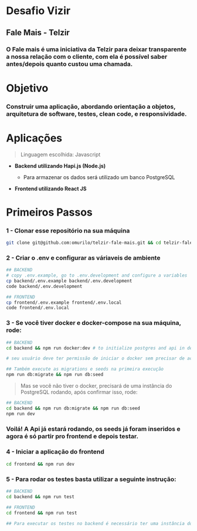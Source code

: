 # Desafio Vizir 

## Fale Mais - Telzir

### O Fale mais é uma iniciativa da Telzir para deixar transparente a nossa relação com o cliente, com ela é possível saber antes/depois quanto custou uma chamada.

# Objetivo

### Construir uma aplicação, abordando orientação a objetos, arquitetura de software, testes, clean code, e responsividade.

# Aplicações
> Linguagem escolhida: Javascript

- **Backend utilizando Hapi.js (Node.js)**
  - Para armazenar os dados será utilizado um banco PostgreSQL

- **Frontend utilizando React JS**

# Primeiros Passos

### 1 - Clonar esse repositório na sua máquina
```bash
git clone git@github.com:omurilo/telzir-fale-mais.git && cd telzir-fale-mais
```

### 2 - Criar o .env e configurar as váriaveis de ambiente
```bash
## BACKEND
# copy .env.example, go to .env.development and configure a variables
cp backend/.env.example backend/.env.development
code backend/.env.development

## FRONTEND
cp frontend/.env.example frontend/.env.local
code frontend/.env.local
```

### 3 - Se você tiver docker e docker-compose na sua máquina, rode:
```bash
## BACKEND
cd backend && npm run docker:dev # to initialize postgres and api in dev mode

# seu usuário deve ter permissão de iniciar o docker sem precisar de acesso sudo

## Também execute as migrations e seeds na primeira execução
npm run db:migrate && npm run db:seed
```

> Mas se você não tiver o docker, precisará de uma instância do PostgreSQL rodando, após confirmar isso, rode:

```bash
## BACKEND
cd backend && npm run db:migrate && npm run db:seed
npm run dev
```

### Voilá! A Api já estará rodando, os seeds já foram inseridos e agora é só partir pro frontend e depois testar.

### 4 - Iniciar a aplicação do frontend
```bash
cd frontend && npm run dev
```

### 5 - Para rodar os testes basta utilizar a seguinte instrução:
```bash
## BACKEND
cd backend && npm run test

## FRONTEND
cd frontend && npm run test

## Para executar os testes no backend é necessário ter uma instância do postgres previamente configurada e em utilização, seja pelo container docker ou não.
```